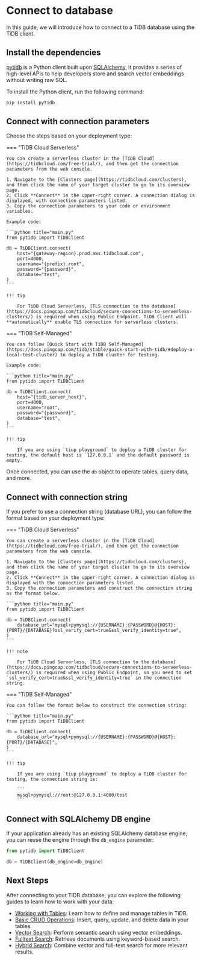 # Connect to database

In this guide, we will introduce how to connect to a TiDB database using the TiDB client.

## Install the dependencies

[pytidb](https://github.com/pingcap/pytidb) is a Python client built upon [SQLAlchemy](https://sqlalchemy.org/), it provides a series of high-level APIs to help developers store and search vector embeddings without writing raw SQL.

To install the Python client, run the following command:

```bash
pip install pytidb
```

## Connect with connection parameters

Choose the steps based on your deployment type:

=== "TiDB Cloud Serverless"

    You can create a serverless cluster in the [TiDB Cloud](https://tidbcloud.com/free-trial/), and then get the connection parameters from the web console.

    1. Navigate to the [Clusters page](https://tidbcloud.com/clusters), and then click the name of your target cluster to go to its overview page.
    2. Click **Connect** in the upper-right corner. A connection dialog is displayed, with connection parameters listed.
    3. Copy the connection parameters to your code or environment variables.

    Example code:

    ```python title="main.py"
    from pytidb import TiDBClient

    db = TiDBClient.connect(
        host="{gateway-region}.prod.aws.tidbcloud.com",
        port=4000,
        username="{prefix}.root",
        password="{password}",
        database="test",
    )
    ```

    !!! tip

        For TiDB Cloud Serverless, [TLS connection to the database](https://docs.pingcap.com/tidbcloud/secure-connections-to-serverless-clusters/) is required when using Public Endpoint. TiDB Client will **automatically** enable TLS connection for serverless clusters.

=== "TiDB Self-Managed"

    You can follow [Quick Start with TiDB Self-Managed](https://docs.pingcap.com/tidb/stable/quick-start-with-tidb/#deploy-a-local-test-cluster) to deploy a TiDB cluster for testing.

    Example code:

    ```python title="main.py"
    from pytidb import TiDBClient

    db = TiDBClient.connect(
        host="{tidb_server_host}",
        port=4000,
        username="root",
        password="{password}",
        database="test",
    )
    ```

    !!! tip
    
        If you are using `tiup playground` to deploy a TiDB cluster for testing, the default host is `127.0.0.1` and the default password is empty.

Once connected, you can use the `db` object to operate tables, query data, and more.

## Connect with connection string

If you prefer to use a connection string (database URL), you can follow the format based on your deployment type:

=== "TiDB Cloud Serverless"

    You can create a serverless cluster in the [TiDB Cloud](https://tidbcloud.com/free-trial/), and then get the connection parameters from the web console.

    1. Navigate to the [Clusters page](https://tidbcloud.com/clusters), and then click the name of your target cluster to go to its overview page.
    2. Click **Connect** in the upper-right corner. A connection dialog is displayed with the connection parameters listed.
    3. Copy the connection parameters and construct the connection string as the format below.

    ```python title="main.py"
    from pytidb import TiDBClient

    db = TiDBClient.connect(
        database_url="mysql+pymysql://{USERNAME}:{PASSWORD}@{HOST}:{PORT}/{DATABASE}?ssl_verify_cert=true&ssl_verify_identity=true",
    )
    ```

    !!! note
    
        For TiDB Cloud Serverless, [TLS connection to the database](https://docs.pingcap.com/tidbcloud/secure-connections-to-serverless-clusters/) is required when using Public Endpoint, so you need to set `ssl_verify_cert=true&ssl_verify_identity=true` in the connection string.

=== "TiDB Self-Managed"

    You can follow the format below to construct the connection string:

    ```python title="main.py"
    from pytidb import TiDBClient

    db = TiDBClient.connect(
        database_url="mysql+pymysql://{USERNAME}:{PASSWORD}@{HOST}:{PORT}/{DATABASE}",
    )
    ```

    !!! tip

        If you are using `tiup playground` to deploy a TiDB cluster for testing, the connection string is: 
        
        ```
        mysql+pymysql://root:@127.0.0.1:4000/test
        ```

## Connect with SQLAlchemy DB engine

If your application already has an existing SQLAlchemy database engine, you can reuse the engine through the `db_engine` parameter:

```python title="main.py"
from pytidb import TiDBClient

db = TiDBClient(db_engine=db_engine)
```

## Next Steps

After connecting to your TiDB database, you can explore the following guides to learn how to work with your data:

- [Working with Tables](./tables.md): Learn how to define and manage tables in TiDB.
- [Basic CRUD Operations](./crud.md): Insert, query, update, and delete data in your tables.
- [Vector Search](./vector-search.md): Perform semantic search using vector embeddings.
- [Fulltext Search](./fulltext-search.md): Retrieve documents using keyword-based search.
- [Hybrid Search](./hybrid-search.md): Combine vector and full-text search for more relevant results.
